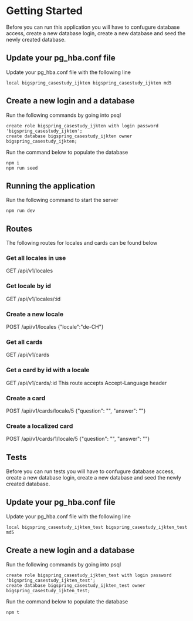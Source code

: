 # Getting Started

Before you can run this application you will have to confugure database access, create a new database login, create a new database and seed the newly created database.

## Update your pg_hba.conf file

Update your pg_hba.conf file with the following line

```
local bigspring_casestudy_ijkten bigspring_casestudy_ijkten md5
```

## Create a new login and a database

Run the following commands by going into psql

```
create role bigspring_casestudy_ijkten with login password 'bigspring_casestudy_ijkten';
create database bigspring_casestudy_ijkten owner bigspring_casestudy_ijkten;
```

Run the command below to populate the database

```
npm i
npm run seed
```

## Running the application

Run the following command to start the server

```
npm run dev
```

## Routes

The following routes for locales and cards can be found below

### Get all locales in use

GET /api/v1/locales

### Get locale by id

GET /api/v1/locales/:id

### Create a new locale

POST /api/v1/locales
{"locale":"de-CH"}

### Get all cards

GET /api/v1/cards

### Get a card by id with a locale

GET /api/v1/cards/:id
This route accepts Accept-Language header

### Create a card

POST /api/v1/cards/locale/5
{"question": "", "answer": ""}

### Create a localized card

POST /api/v1/cards/1/locale/5
{"question": "", "answer": ""}

## Tests

Before you can run tests you will have to confugure database access, create a new database login, create a new database and seed the newly created database.

## Update your pg_hba.conf file

Update your pg_hba.conf file with the following line

```
local bigspring_casestudy_ijkten_test bigspring_casestudy_ijkten_test md5
```

## Create a new login and a database

Run the following commands by going into psql

```
create role bigspring_casestudy_ijkten_test with login password 'bigspring_casestudy_ijkten_test';
create database bigspring_casestudy_ijkten_test owner bigspring_casestudy_ijkten_test;
```

Run the command below to populate the database

```
npm t
```
